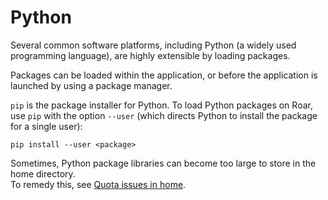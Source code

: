 # Python

Several common software platforms, 
including Python (a widely used programming language), 
are highly extensible by loading packages.

Packages can be loaded within the application,
or before the application is launched by using a package manager.

`pip` is the package installer for Python.
To load Python packages on Roar, use `pip` with the option `--user`
(which directs Python to install the package for a single user):

```
pip install --user <package>
```

Sometimes, Python package libraries can become too large to store in the home directory.   
To remedy this, see [Quota issues in home](../handling-files/file-storage.md/#quota-issues-in-home).

